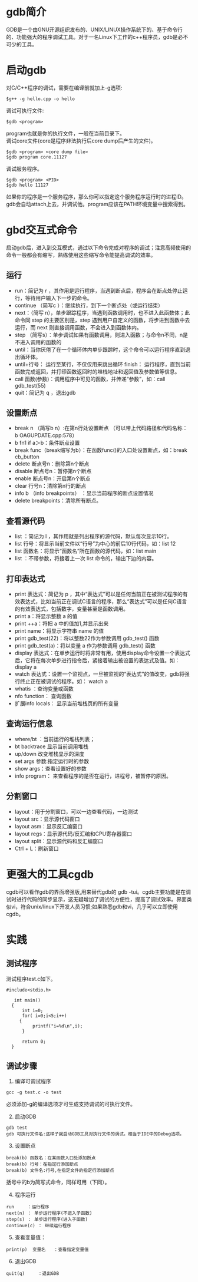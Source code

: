 
# gdb简介
GDB是一个由GNU开源组织发布的、UNIX/LINUX操作系统下的、基于命令行的、功能强大的程序调试工具。对于一名Linux下工作的c++程序员，gdb是必不可少的工具。

# 启动gdb
对C/C++程序的调试，需要在编译前就加上-g选项:

```
$g++ -g hello.cpp -o hello
```

调试可执行文件:

```
$gdb <program>
```

program也就是你的执行文件，一般在当前目录下。  
调试core文件(core是程序非法执行后core dump后产生的文件)。

```
$gdb <program> <core dump file>
$gdb program core.11127
```

调试服务程序。

```
$gdb <program> <PID>
$gdb hello 11127
```

如果你的程序是一个服务程序，那么你可以指定这个服务程序运行时的进程ID。gdb会自动attach上去，并调试他。program应该在PATH环境变量中搜索得到。

# gbd交互式命令
启动gdb后，进入到交互模式，通过以下命令完成对程序的调试；注意高频使用的命令一般都会有缩写，熟练使用这些缩写命令能提高调试的效率。

## 运行

+ run：简记为 r ，其作用是运行程序，当遇到断点后，程序会在断点处停止运行，等待用户输入下一步的命令。
+ continue （简写c ）：继续执行，到下一个断点处（或运行结束）
+ next：（简写 n），单步跟踪程序，当遇到函数调用时，也不进入此函数体；此命令同 step 的主要区别是，step 遇到用户自定义的函数，将步进到函数中去运行，而 next 则直接调用函数，不会进入到函数体内。
+ step （简写s）：单步调试如果有函数调用，则进入函数；与命令n不同，n是不进入调用的函数的
+ until：当你厌倦了在一个循环体内单步跟踪时，这个命令可以运行程序直到退出循环体。
+ until+行号： 运行至某行，不仅仅用来跳出循环
finish： 运行程序，直到当前函数完成返回，并打印函数返回时的堆栈地址和返回值及参数值等信息。
+ call 函数(参数)：调用程序中可见的函数，并传递“参数”，如：call gdb_test(55)
+ quit：简记为 q ，退出gdb

## 设置断点

+ break n （简写b n）:在第n行处设置断点
（可以带上代码路径和代码名称： b OAGUPDATE.cpp:578）
+ b fn1 if a＞b：条件断点设置
+ break func（break缩写为b）：在函数func()的入口处设置断点，如：break cb_button
+ delete 断点号n：删除第n个断点
+ disable 断点号n：暂停第n个断点
+ enable 断点号n：开启第n个断点
+ clear 行号n：清除第n行的断点
+ info b （info breakpoints） ：显示当前程序的断点设置情况
+ delete breakpoints：清除所有断点。

## 查看源代码

+ list ：简记为 l ，其作用就是列出程序的源代码，默认每次显示10行。
+ list 行号：将显示当前文件以“行号”为中心的前后10行代码，如：list 12
+ list 函数名：将显示“函数名”所在函数的源代码，如：list main
+ list ：不带参数，将接着上一次 list 命令的，输出下边的内容。

## 打印表达式
+ print 表达式：简记为 p ，其中“表达式”可以是任何当前正在被测试程序的有效表达式，比如当前正在调试C语言的程序，那么“表达式”可以是任何C语言的有效表达式，包括数字，变量甚至是函数调用。
+ print a：将显示整数 a 的值
+ print ++a：将把 a 中的值加1,并显示出来
+ print name：将显示字符串 name 的值
+ print gdb_test(22)：将以整数22作为参数调用 gdb_test() 函数
+ print gdb_test(a)：将以变量 a 作为参数调用 gdb_test() 函数
+ display 表达式：在单步运行时将非常有用，使用display命令设置一个表达式后，它将在每次单步进行指令后，紧接着输出被设置的表达式及值。如： display a
+ watch 表达式：设置一个监视点，一旦被监视的“表达式”的值改变，gdb将强行终止正在被调试的程序。如： watch a
+ whatis ：查询变量或函数
+ nfo function： 查询函数
+ 扩展info locals： 显示当前堆栈页的所有变量

## 查询运行信息
+ where/bt ：当前运行的堆栈列表；
+ bt backtrace 显示当前调用堆栈
+ up/down 改变堆栈显示的深度
+ set args 参数:指定运行时的参数
+ show args：查看设置好的参数
+ info program： 来查看程序的是否在运行，进程号，被暂停的原因。

## 分割窗口
+ layout：用于分割窗口，可以一边查看代码，一边测试
+ layout src：显示源代码窗口
+ layout asm：显示反汇编窗口
+ layout regs：显示源代码/反汇编和CPU寄存器窗口
+ layout split：显示源代码和反汇编窗口
+ Ctrl + L：刷新窗口

# 更强大的工具cgdb
cgdb可以看作gdb的界面增强版,用来替代gdb的 gdb -tui。cgdb主要功能是在调试时进行代码的同步显示，这无疑增加了调试的方便性，提高了调试效率。界面类似vi，符合unix/linux下开发人员习惯;如果熟悉gdb和vi，几乎可以立即使用cgdb。

# 实践
## 测试程序
测试程序test.c如下。

```
#include<stdio.h>
   
   int main()
  {
      int i=0;
      for( i=0;i<5;i++)
     {
          printf("i=%d\n",i);
      }
 
      return 0;
  }
```
## 调试步骤
1. 编译可调试程序

```
gcc -g test.c -o test
```

必须添加-g的编译选项才可生成支持调试的可执行文件。

2. 启动GDB

```
gdb test
gdb 可执行文件名:这样子就启动GDB工具对执行文件的调试。相当于IDE中的Debug选项。
```

3. 设置断点

```
break(b) 函数名：在某函数入口处添加断点
break(b) 行号：在指定行添加断点
break(b) 文件名:行号,在指定文件的指定行添加断点
```

括号中的b为简写式命令，同样可用（下同）。

4. 程序运行

```
run     ：运行程序
next(n) ： 单步运行程序(不进入子函数)
step(s) ： 单步运行程序(进入子函数)
continue(c) ： 继续运行程序
```

5. 查看变量值：

```
print(p)  变量名   ：查看指定变量值
```

6. 退出GDB
```
quit(q)     ：退出GDB
```
